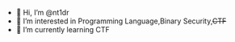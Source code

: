 - 👋 Hi, I’m @nt1dr
- 👀 I’m interested in Programming Language,Binary Security,<s>CTF</s>
- 🌱 I’m currently learning CTF

<!--
- 💞️ I’m looking to collaborate on ...
- 📫 How to reach me ...
-->
